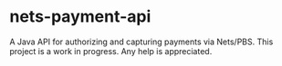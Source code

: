 nets-payment-api
================

A Java API for authorizing and capturing payments via Nets/PBS. This project is a work in progress.
Any help is appreciated.